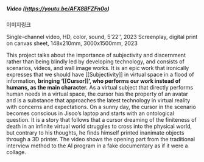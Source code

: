 ##### Video (https://youtu.be/AFX8BFZFn0o)
이미지링크 

Single-channel video, HD, color, sound, 5’22’’, 2023
Screenplay, digital print on canvas sheet, 148x210mm, 3000x1500mm, 2023

This project talks about the importance of subjectivity and discernment rather than being blindly led by developing technology, and consists of scenarios, videos, and wall image works. It is an epic work that ironically expresses that we should have [[Subjectivity]] in virtual space in a flood of information, **bringing ‘[[Cursor]]’, who performs our work instead of humans, as the main character.** As a virtual subject that directly performs human needs in a virtual space, the cursor has the property of an avatar and is a substance that approaches the latest technology in virtual reality with concerns and expectations. On a sunny day, the cursor in the scenario becomes conscious in Jisoo’s laptop and starts with an ontological question. It is a story that follows that a cursor dreaming of the finiteness of death in an infinite virtual world struggles to cross into the physical world, but contrary to his thoughts, he finds himself printed inanimate objects through a 3D printer. The video shows the opening part from the traditional interview method to the AI program in a fake documentary as if it were a collage.
